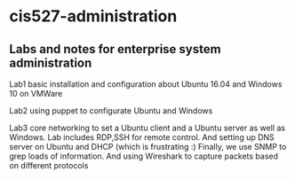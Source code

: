 # cis527-administration
## Labs and notes for enterprise system administration
Lab1 basic installation and configuration about Ubuntu 16.04 and Windows 10 on VMWare

Lab2 using puppet to configurate Ubuntu and Windows

Lab3 core networking to set a Ubuntu client and a Ubuntu server as well as Windows. Lab includes RDP,SSH
	for remote control. And setting up DNS server on Ubuntu and DHCP (which is frustrating :) Finally, 
	we use SNMP to grep loads of information. And using Wireshark to capture packets based on different protocols